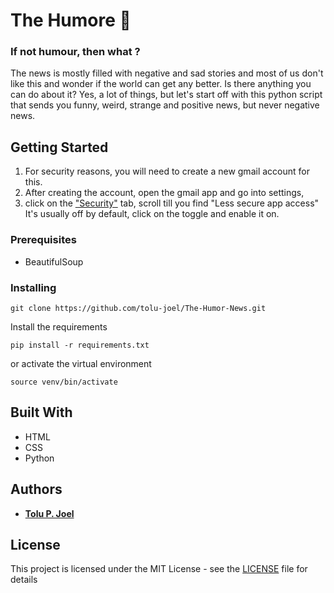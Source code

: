 # The Humore  🙈
### If not humour, then what ?

The news is mostly filled with negative and sad stories and most of us don't like this and wonder if the world can get any better.
Is there anything you can do about it? Yes, a lot of things, but let's start off with this python script that sends you funny, weird, strange and positive news, but never negative news.

## Getting Started

1) For security reasons, you will need to create a new gmail account for this.
2) After creating the account, open the gmail app and go into settings,
3) click on the ["Security"](https://myaccount.google.com/data-and-privacy) tab, scroll till you find "Less secure app access"
It's usually off by default, click on the toggle and enable it on.


### Prerequisites

* BeautifulSoup

### Installing

```
git clone https://github.com/tolu-joel/The-Humor-News.git
```

Install the requirements
```
pip install -r requirements.txt
```
or activate the virtual environment
```
source venv/bin/activate
```

## Built With
* HTML
* CSS
* Python

## Authors

* [**Tolu P. Joel**](https://twitter.com/toluisjoel)

## License

This project is licensed under the MIT License - see the [LICENSE](LICENSE) file for details